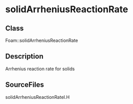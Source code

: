 # solidArrheniusReactionRate 
## Class
Foam::solidArrheniusReactionRate

## Description
Arrhenius reaction rate for solids

## SourceFiles
solidArrheniusReactionRateI.H

